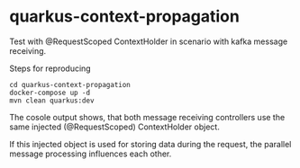 # quarkus-context-propagation

Test with @RequestScoped ContextHolder in scenario with kafka message receiving.

Steps for reproducing

    cd quarkus-context-propagation
    docker-compose up -d
    mvn clean quarkus:dev

The cosole output shows, that both message receiving controllers use the same injected (@RequestScoped)
ContextHolder object. 

If this injected object is used for storing data during the request, the parallel message processing influences 
each other.
